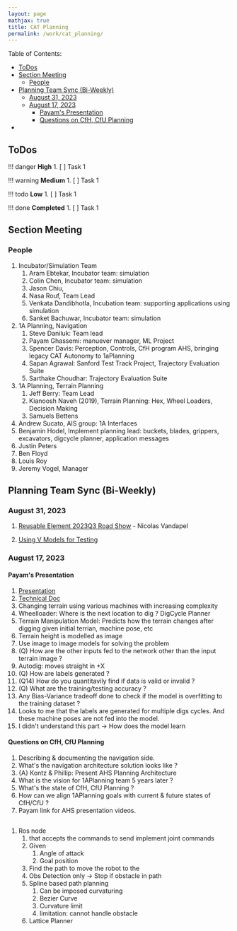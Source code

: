 ```yaml
---
layout: page
mathjax: true
title: CAT Planning
permalink: /work/cat_planning/
---
```


Table of Contents:
- [ToDos](#todos)
- [Section Meeting](#section-meeting)
  - [People](#people)
- [Planning Team Sync (Bi-Weekly)](#planning-team-sync-bi-weekly)
  - [August 31, 2023](#august-31-2023)
  - [August 17, 2023](#august-17-2023)
    - [Payam's Presentation](#payams-presentation)
    - [Questions on CfH, CfU Planning](#questions-on-cfh-cfu-planning)
- [](#)

## ToDos
!!! danger **High**
    1. [ ] Task 1

!!! warning **Medium**
    1. [ ] Task 1

!!! todo **Low**
    1. [ ] Task 1

!!! done **Completed**
    1. [ ] Task 1


## Section Meeting

### People
1. Incubator/Simulation Team
   1. Aram Ebtekar, Incubator team: simulation
   2. Colin Chen, Incubator team: simulation
   3. Jason Chiu,
   4. Nasa Rouf, Team Lead
   5. Venkata Dandibhotla, Incubation team: supporting applications using simulation
   6. Sanket Bachuwar, Incubator team: simulation
2. 1A Planning, Navigation
   1. Steve Daniluk: Team lead
   2. Payam Ghassemi: manuever manager, ML Project
   3. Spencer Davis: Perception, Controls, CfH program AHS, bringing legacy CAT Autonomy to 1aPlanning   
   4. Sapan Agrawal: Sanford Test Track Project, Trajectory Evaluation Suite 
   5. Sarthake Choudhar: Trajectory Evaluation Suite
3. 1A Planning, Terrain Planning
   1. Jeff Berry: Team Lead
   2. Kianoosh Naveh (2019), Terrain Planning: Hex, Wheel Loaders, Decision Making
   3. Samuels Bettens
4. Andrew Sucato, AIS group: 1A Interfaces 
5. Benjamin Hodel, Implement planning lead: buckets, blades, grippers, excavators, digcycle planner, application messages
6. Justin Peters
7. Ben Floyd
8. Louis Roy
9. Jeremy Vogel, Manager

## Planning Team Sync (Bi-Weekly)

### August 31, 2023

1. [Reusable Element 2023Q3 Road Show](https://caterpillar.sharepoint.com/:p:/r/teams/CatDevelopmentGroup2/_layouts/15/Doc.aspx?sourcedoc=%7B47A7E5BB-A6C7-4047-808E-FD524B964E0E%7D&file=devops-618105%20RE%20WS%202023Q3%20Road%20Show.pptx&action=edit&mobileredirect=true) -  Nicolas Vandapel

2. [Using V Models for Testing](https://insights.sei.cmu.edu/blog/using-v-models-for-testing/)

### August 17, 2023
#### Payam's Presentation
1. [Presentation](https://caterpillar.sharepoint.com/:p:/r/teams/1APlanning251Group/_layouts/15/Doc.aspx?sourcedoc=%7BA3BD6B1D-A71F-4654-B393-41F41E6074B4%7D&file=ml-terrain-manipulation-model.pptx&action=edit&mobileredirect=true)
2. [Technical Doc](https://dev.azure.com/CatDevelopment/1A%20Planning/_git/wl-dig-sim?path=/docs/ml_based_terrain_sim_approx_model.md&version=GBpayam/wl-ml&_a=preview)
3. Changing terrain using various machines with increasing complexity
4. Wheelloader: Where is the next location to dig ? DigCycle Planner  
5. Terrain Manipulation Model: Predicts how the terrain changes after digging given initial terrian, machine pose, etc
6. Terrain height is modelled as image
7. Use image to image models for solving the problem
8. (Q) How are the other inputs fed to the network other than the input terrain image ?
9. Autodig: moves straight in +X
10. (Q) How are labels generated ? 
11. (Q14) How do you quantitavily find if data is valid or invalid ? 
12. (Q) What are the training/testing accuracy ?
13. Any Bias-Variance tradeoff done to check if the model is overfitting to the training dataset ? 
14. Looks to me that the labels are generated for multiple digs cycles. And these machine poses are not fed into the model.
15. I didn't understand this part -> How does the model learn 

#### Questions on CfH, CfU Planning
1. Describing & documenting the navigation side.
2. What's the navigation architecture solution looks like ?
3. {A} Kontz & Phillip: Present AHS Planning Architecture
4. What is the vision for 1APlanning team 5 years later ?
5. What's the state of CfH, CfU Planning ? 
6. How can we align 1APlanning goals with current & future states of CfH/CfU ?
7. Payam link for AHS presentation videos.


## 

1. Ros node 
   1. that accepts the commands to send implement joint commands
   2. Given
      1. Angle of attack
      2. Goal position
   3. Find the path to move the robot to the 
   4. Obs Detection only -> Stop if obstacle in path
   5. Spline based path planning 
      1. Can be imposed curvaturing
      2. Bezier Curve
      3. Curvature limit
      4. limitation: cannot handle obstacle
   6. Lattice Planner  

